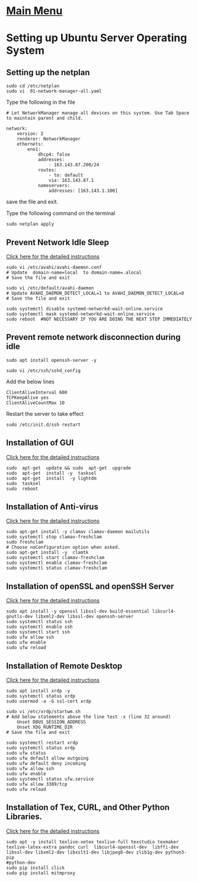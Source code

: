 # [Main Menu](index.html)

# Setting up Ubuntu Server Operating System

## Setting up the netplan

    sudo cd /etc/netplan
    sudo vi  01-network-manager-all.yaml

Type the following in the file

    # Let NetworkManager manage all devices on this system. Use Tab Space to maintain parent and child.

    network:
        version: 2
        renderer: NetworkManager
        ethernets:
            eno1:
                dhcp4: false
                addresses:
                    - 163.143.87.200/24
                routes:
                    - to: default
                    via: 163.143.87.1
                nameservers:
                    addresses: [163.143.1.100]

save the file and exit. 

Type the following command on the terminal
    
    sudo netplan apply

## Prevent Network Idle Sleep

[Click here for the detailed instructions](https://ubuntu-mate.community/t/stop-network-disconnecting-in-ubuntu/829)

    sudo vi /etc/avahi/avahi-daemon.conf
    # Update  domain-name=local  to domain-name=.alocal
    # Save the file and exit

    sudo vi /etc/default/avahi-daemon
    # Update AVAHI_DAEMON_DETECT_LOCAL=1 to AVAHI_DAEMON_DETECT_LOCAL=0
    # Save the file and exit

    sudo systemctl disable systemd-networkd-wait-online.service
    sudo systemctl mask systemd-networkd-wait-online.service
    sudo reboot  #NOT NECESSARY IF YOU ARE DOING THE NEXT STEP IMMEDIATELY

## Prevent remote network disconnection during idle

    sudo apt install openssh-server -y

    sudo vi /etc/ssh/sshd_config

Add the below lines

    ClientAliveInterval 600
    TCPKeepAlive yes
    ClientAliveCountMax 10

Restart the server to take effect

    sudo /etc/init.d/ssh restart

## Installation of GUI

   [Click here for the detailed instructions](https://phoenixnap.com/kb/how-to-install-a-gui-on-ubuntu) 

    sudo  apt-get  update && sudo  apt-get  upgrade 
    sudo  apt-get  install -y  tasksel 
    sudo  apt-get  install  -y lightdm 
    sudo  tasksel 
    sudo  reboot 

## Installation of Anti-virus

  [Click here for the detailed instructions](https://linuxhint.com/install_clamav_ubuntu/#:~:text=Installing%20ClamAV.%20In%20order%20to%20install%20ClamAV%20on,install%20ClamAV.%20ubuntu%40ubuntu%3A~%24%20sudo%20apt-get%20install%20clamav%20clamav-daemon.)

    sudo apt-get install -y clamav clamav-daemon mailutils
    sudo systemctl stop clamav-freshclam
    sudo freshclam
    # Choose noConfiguration option when asked.
    sudo apt-get install -y  clamtk
    sudo systemctl start clamav-freshclam
    sudo systemctl enable clamav-freshclam
    sudo systemctl status clamav-freshclam

## Installation of openSSL and openSSH Server
[Click here for the detailed instructions](https://www.cyberciti.biz/faq/ubuntu-linux-install-openssh-server/)

    sudo apt install -y openssl libssl-dev build-essential libcurl4-gnutls-dev libxml2-dev libssl-dev openssh-server 
    sudo systemctl status ssh
    sudo systemctl enable ssh
    sudo systemctl start ssh
    sudo ufw allow ssh
    sudo ufw enable
    sudo ufw reload
 
## Installation of Remote Desktop

[Click here for the detailed instructions](https://tecadmin.net/how-to-install-xrdp-on-ubuntu-20-04/)

    sudo apt install xrdp -y 
    sudo systemctl status xrdp
    sudo usermod -a -G ssl-cert xrdp

    sudo vi /etc/xrdp/startwm.sh
    # Add below statements above the line test -x (line 32 around)    
        Unset DBUS_SESSION_ADDRESS
	    Unset XDG_RUNTIME_DIR
    # Save the file and exit

    sudo systemctl restart xrdp 
    sudo systemctl status xrdp
    sudo ufw status
    sudo ufw default allow outgoing
    sudo ufw default deny incoming 
    sudo ufw allow ssh
    sudo ufw enable
    sudo systemctl status ufw.service
    sudo ufw allow 3389/tcp
    sudo ufw reload


    
## Installation of Tex, CURL, and Other Python Libraries.
[Click here for the detailed instructions](https://www.cyberciti.biz/faq/how-to-install-curl-command-on-a-ubuntu-linux/)

    sudo apt -y install texlive-xetex texlive-full texstudio texmaker texlive-latex-extra pandoc curl  libcurl4-openssl-dev  libffi-dev libssl-dev libxml2-dev libxslt1-dev libjpeg8-dev zlib1g-dev python3-pip
    #python-dev 
    sudo pip install click
    sudo pip install mitmproxy

    
